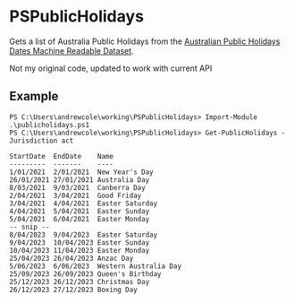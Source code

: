 # PSPublicHolidays
Gets a list of Australia Public Holidays from the [Australian Public Holidays Dates Machine Readable Dataset](https://data.gov.au/dataset/ds-dga-b1bc6077-dadd-4f61-9f8c-002ab2cdff10).

Not my original code, updated to work with current API

## Example

    PS C:\Users\andrewcole\working\PSPublicHolidays> Import-Module .\publicholidays.ps1
    PS C:\Users\andrewcole\working\PSPublicHolidays> Get-PublicHolidays -Jurisdiction act
    
    StartDate  EndDate    Name
    ---------  -------    ----
    1/01/2021  2/01/2021  New Year's Day
    26/01/2021 27/01/2021 Australia Day
    8/03/2021  9/03/2021  Canberra Day
    2/04/2021  3/04/2021  Good Friday
    3/04/2021  4/04/2021  Easter Saturday
    4/04/2021  5/04/2021  Easter Sunday
    5/04/2021  6/04/2021  Easter Monday
    -- snip --
    8/04/2023  9/04/2023  Easter Saturday
    9/04/2023  10/04/2023 Easter Sunday
    10/04/2023 11/04/2023 Easter Monday
    25/04/2023 26/04/2023 Anzac Day
    5/06/2023  6/06/2023  Western Australia Day
    25/09/2023 26/09/2023 Queen's Birthday
    25/12/2023 26/12/2023 Christmas Day
    26/12/2023 27/12/2023 Boxing Day
